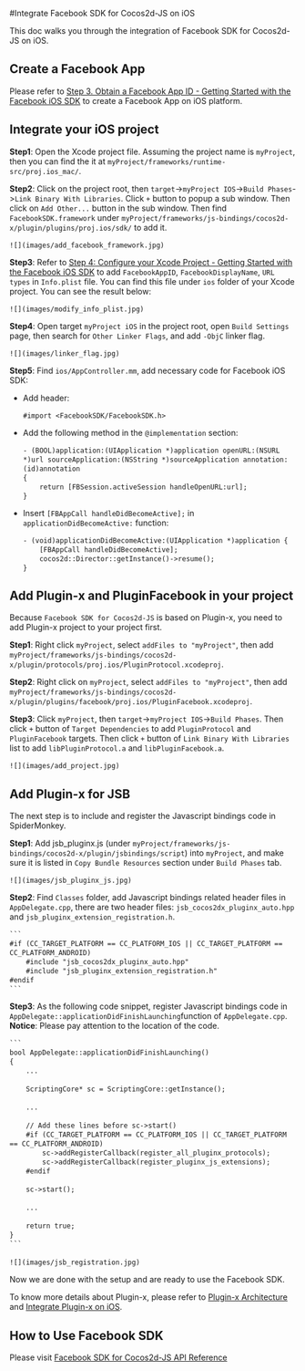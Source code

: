 #Integrate Facebook SDK for Cocos2d-JS on iOS

This doc walks you through the integration of Facebook SDK for Cocos2d-JS on iOS.

## Create a Facebook App

Please refer to [Step 3. Obtain a Facebook App ID - Getting Started with the Facebook iOS SDK](http://developers.facebook.com/docs/ios/getting-started/#appid) to create a Facebook App on iOS platform.

## Integrate your iOS project

**Step1**: Open the Xcode project file. Assuming the project name is `myProject`, then you can find the it at `myProject/frameworks/runtime-src/proj.ios_mac/`.

**Step2**: Click on the project root, then `target`->`myProject IOS`->`Build Phases`->`Link Binary With Libraries`. Click `+` button to popup a sub window. Then click on `Add Other...` button in the sub window. Then find `FacebookSDK.framework` under `myProject/frameworks/js-bindings/cocos2d-x/plugin/plugins/proj.ios/sdk/` to add it.

	![](images/add_facebook_framework.jpg)

**Step3**: Refer to [Step 4: Configure your Xcode Project - Getting Started with the Facebook iOS SDK](http://developers.facebook.com/docs/ios/getting-started/#configure) to add `FacebookAppID`, `FacebookDisplayName`, `URL types` in `Info.plist` file. You can find this file under `ios` folder of your Xcode project. You can see the result below:

	![](images/modify_info_plist.jpg)

**Step4**: Open target `myProject iOS` in the project root, open `Build Settings` page, then search for `Other Linker Flags`, and add `-ObjC` linker flag.

	![](images/linker_flag.jpg)

**Step5**: Find `ios/AppController.mm`, add necessary code for Facebook iOS SDK:

- Add header:

	```
	#import <FacebookSDK/FacebookSDK.h>
	```

- Add the following method in the `@implementation` section: 

	```
	- (BOOL)application:(UIApplication *)application openURL:(NSURL *)url sourceApplication:(NSString *)sourceApplication annotation:(id)annotation
	{
	    return [FBSession.activeSession handleOpenURL:url];
	}
	```

- Insert `[FBAppCall handleDidBecomeActive];` in `applicationDidBecomeActive:` function: 

	```
	- (void)applicationDidBecomeActive:(UIApplication *)application {
	    [FBAppCall handleDidBecomeActive];
	    cocos2d::Director::getInstance()->resume();
	}
	```

## Add Plugin-x and PluginFacebook in your project

Because `Facebook SDK for Cocos2d-JS` is based on Plugin-x, you need to add Plugin-x project to your project first.

**Step1**: Right click `myProject`, select `addFiles to "myProject"`, then add `myProject/frameworks/js-bindings/cocos2d-x/plugin/protocols/proj.ios/PluginProtocol.xcodeproj`.

**Step2**: Right click on `myProject`, select `addFiles to "myProject"`, then add `myProject/frameworks/js-bindings/cocos2d-x/plugin/plugins/facebook/proj.ios/PluginFacebook.xcodeproj`.

**Step3**: Click `myProject`, then `target`->`myProject IOS`->`Build Phases`. Then click `+` button of `Target Dependencies` to add `PluginProtocol` and `PluginFacebook` targets. Then click `+` button of `Link Binary With Libraries` list to add `libPluginProtocol.a` and `libPluginFacebook.a`.

	![](images/add_project.jpg)

## Add Plugin-x for JSB

The next step is to include and register the Javascript bindings code in SpiderMonkey.

**Step1**: Add jsb_pluginx.js (under `myProject/frameworks/js-bindings/cocos2d-x/plugin/jsbindings/script`) into `myProject`, and make sure it is listed in `Copy Bundle Resources` section under `Build Phases` tab.

	![](images/jsb_pluginx_js.jpg)

**Step2**: Find `Classes` folder, add Javascript bindings related header files in `AppDelegate.cpp`, there are two header files: `jsb_cocos2dx_pluginx_auto.hpp` and `jsb_pluginx_extension_registration.h`.

    ```
	#if (CC_TARGET_PLATFORM == CC_PLATFORM_IOS || CC_TARGET_PLATFORM == CC_PLATFORM_ANDROID)
		#include "jsb_cocos2dx_pluginx_auto.hpp"
		#include "jsb_pluginx_extension_registration.h"
	#endif
    ```

**Step3**: As the following code snippet, register Javascript bindings code in `AppDelegate::applicationDidFinishLaunching`function of `AppDelegate.cpp`. **Notice**: Please pay attention to the location of the code.

    ```
    bool AppDelegate::applicationDidFinishLaunching()
	{
	    ...

	    ScriptingCore* sc = ScriptingCore::getInstance();

	    ...

	    // Add these lines before sc->start()
		#if (CC_TARGET_PLATFORM == CC_PLATFORM_IOS || CC_TARGET_PLATFORM == CC_PLATFORM_ANDROID)
			sc->addRegisterCallback(register_all_pluginx_protocols);
			sc->addRegisterCallback(register_pluginx_js_extensions);
		#endif

		sc->start();    
	    
	    ...

	    return true;
	}
    ```

	![](images/jsb_registration.jpg)

Now we are done with the setup and are ready to use the Facebook SDK.

To know more details about Plugin-x, please refer to [Plugin-x Architecture](http://www.cocos2d-x.org/docs/manual/framework/html5/jsb/plugin-x/plugin-x-architecture/en) and [Integrate Plugin-x on iOS]().

## How to Use Facebook SDK

Please visit [Facebook SDK for Cocos2d-JS API Reference](../api-reference/en.md)